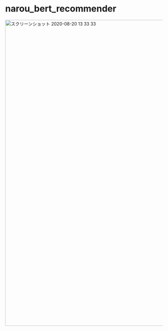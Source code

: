 # narou_bert_recommender

<img width="979" alt="スクリーンショット 2020-08-20 13 33 33" src="https://user-images.githubusercontent.com/46510874/90717132-ce9eea80-e2e9-11ea-8c6b-17ddb33586c9.png">
